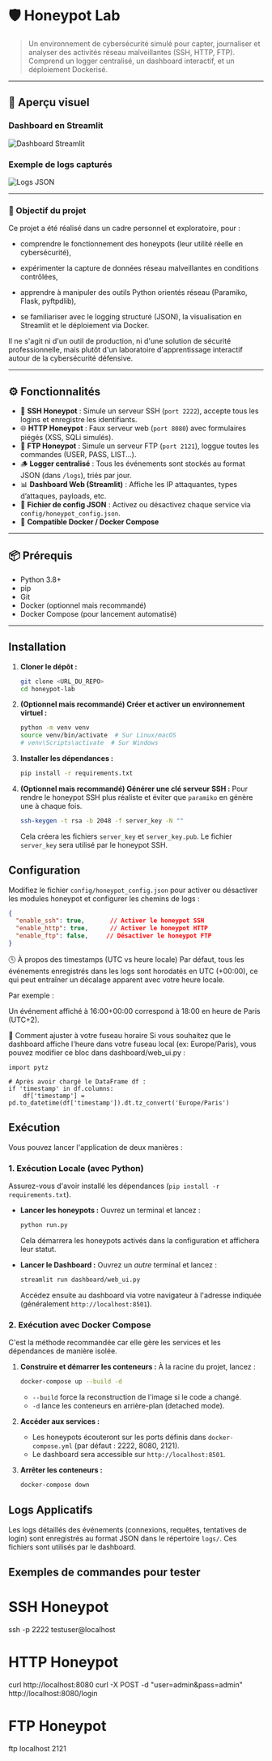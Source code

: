 # 🛡️ Honeypot Lab

> Un environnement de cybersécurité simulé pour capter, journaliser et analyser des activités réseau malveillantes (SSH, HTTP, FTP).  
> Comprend un logger centralisé, un dashboard interactif, et un déploiement Dockerisé.

---

## 🚀 Aperçu visuel

### Dashboard en Streamlit
![Dashboard Streamlit](images/dashboard.png)

### Exemple de logs capturés
![Logs JSON](images/honeypot_log_output.png)

---

### 🎯 Objectif du projet

Ce projet a été réalisé dans un cadre personnel et exploratoire, pour :

- comprendre le fonctionnement des honeypots (leur utilité réelle en cybersécurité),

- expérimenter la capture de données réseau malveillantes en conditions contrôlées,

- apprendre à manipuler des outils Python orientés réseau (Paramiko, Flask, pyftpdlib),

- se familiariser avec le logging structuré (JSON), la visualisation en Streamlit et le déploiement via Docker.

Il ne s'agit ni d'un outil de production, ni d'une solution de sécurité professionnelle, mais plutôt d'un laboratoire d'apprentissage interactif autour de la cybersécurité défensive.


---

## ⚙️ Fonctionnalités

- 🧲 **SSH Honeypot** : Simule un serveur SSH (`port 2222`), accepte tous les logins et enregistre les identifiants.
- 🌐 **HTTP Honeypot** : Faux serveur web (`port 8080`) avec formulaires piégés (XSS, SQLi simulés).
- 📁 **FTP Honeypot** : Simule un serveur FTP (`port 2121`), loggue toutes les commandes (USER, PASS, LIST...).
- 🪵 **Logger centralisé** : Tous les événements sont stockés au format JSON (dans `/logs`), triés par jour.
- 📊 **Dashboard Web (Streamlit)** : Affiche les IP attaquantes, types d’attaques, payloads, etc.
- 🔧 **Fichier de config JSON** : Activez ou désactivez chaque service via `config/honeypot_config.json`.
- 🐳 **Compatible Docker / Docker Compose**

---

## 📦 Prérequis

- Python 3.8+
- pip
- Git
- Docker (optionnel mais recommandé)
- Docker Compose (pour lancement automatisé)

---

## Installation

1.  **Cloner le dépôt :**
    ```bash
    git clone <URL_DU_REPO>
    cd honeypot-lab
    ```

2.  **(Optionnel mais recommandé) Créer et activer un environnement virtuel :**
    ```bash
    python -m venv venv
    source venv/bin/activate  # Sur Linux/macOS
    # venv\Scripts\activate  # Sur Windows
    ```

3.  **Installer les dépendances :**
    ```bash
    pip install -r requirements.txt
    ```

4.  **(Optionnel mais recommandé) Générer une clé serveur SSH :**
    Pour rendre le honeypot SSH plus réaliste et éviter que `paramiko` en génère une à chaque fois.
    ```bash
    ssh-keygen -t rsa -b 2048 -f server_key -N ""
    ```
    Cela créera les fichiers `server_key` et `server_key.pub`. Le fichier `server_key` sera utilisé par le honeypot SSH.

## Configuration

Modifiez le fichier `config/honeypot_config.json` pour activer ou désactiver les modules honeypot et configurer les chemins de logs :

```json
{
  "enable_ssh": true,       // Activer le honeypot SSH
  "enable_http": true,      // Activer le honeypot HTTP
  "enable_ftp": false,     // Désactiver le honeypot FTP
}
```

🕓 À propos des timestamps (UTC vs heure locale)
Par défaut, tous les événements enregistrés dans les logs sont horodatés en UTC (+00:00), ce qui peut entraîner un décalage apparent avec votre heure locale.

Par exemple :

Un événement affiché à 16:00+00:00 correspond à 18:00 en heure de Paris (UTC+2).

🔧 Comment ajuster à votre fuseau horaire
Si vous souhaitez que le dashboard affiche l'heure dans votre fuseau local (ex: Europe/Paris), vous pouvez modifier ce bloc dans dashboard/web_ui.py :
```
import pytz 

# Après avoir chargé le DataFrame df :
if 'timestamp' in df.columns:
    df['timestamp'] = pd.to_datetime(df['timestamp']).dt.tz_convert('Europe/Paris')
```

## Exécution

Vous pouvez lancer l'application de deux manières :

### 1. Exécution Locale (avec Python)

Assurez-vous d'avoir installé les dépendances (`pip install -r requirements.txt`).

*   **Lancer les honeypots :**
    Ouvrez un terminal et lancez :
    ```bash
    python run.py
    ```
    Cela démarrera les honeypots activés dans la configuration et affichera leur statut.

*   **Lancer le Dashboard :**
    Ouvrez un *autre* terminal et lancez :
    ```bash
    streamlit run dashboard/web_ui.py
    ```
    Accédez ensuite au dashboard via votre navigateur à l'adresse indiquée (généralement `http://localhost:8501`).

### 2. Exécution avec Docker Compose

C'est la méthode recommandée car elle gère les services et les dépendances de manière isolée.

1.  **Construire et démarrer les conteneurs :**
    À la racine du projet, lancez :
    ```bash
    docker-compose up --build -d
    ```
    *   `--build` force la reconstruction de l'image si le code a changé.
    *   `-d` lance les conteneurs en arrière-plan (detached mode).

2.  **Accéder aux services :**
    *   Les honeypots écouteront sur les ports définis dans `docker-compose.yml` (par défaut : 2222, 8080, 2121).
    *   Le dashboard sera accessible sur `http://localhost:8501`.

3.  **Arrêter les conteneurs :**
    ```bash
    docker-compose down
    ```

## Logs Applicatifs

Les logs détaillés des événements (connexions, requêtes, tentatives de login) sont enregistrés au format JSON dans le répertoire `logs/`. Ces fichiers sont utilisés par le dashboard.


##  Exemples de commandes pour tester

# SSH Honeypot
ssh -p 2222 testuser@localhost

# HTTP Honeypot
curl http://localhost:8080
curl -X POST -d "user=admin&pass=admin" http://localhost:8080/login

# FTP Honeypot
ftp localhost 2121

